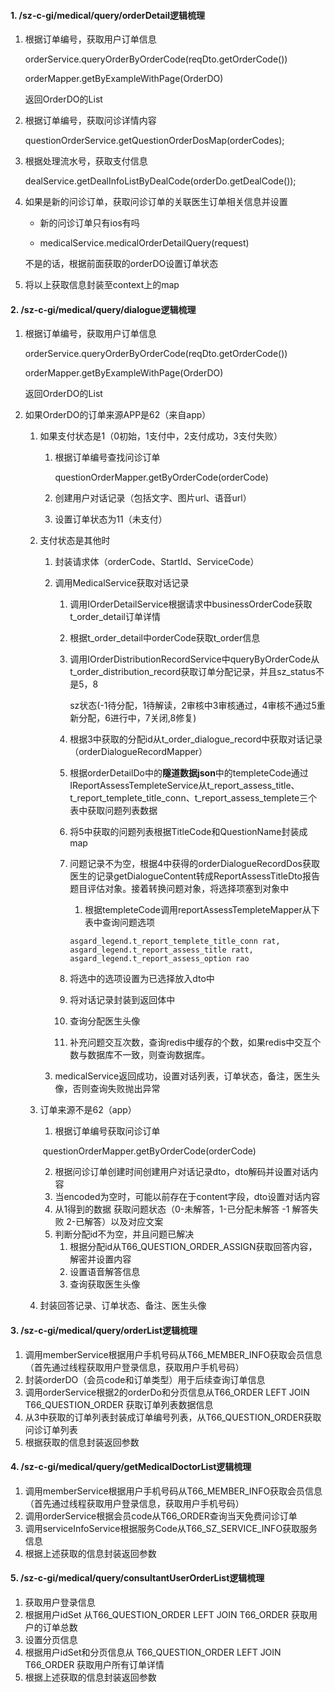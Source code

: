#### **1. /sz-c-gi/medical/query/orderDetail逻辑梳理**

1. 根据订单编号，获取用户订单信息

   orderService.queryOrderByOrderCode(reqDto.getOrderCode())

   orderMapper.getByExampleWithPage(OrderDO)

   返回OrderDO的List

   

2. 根据订单编号，获取问诊详情内容

   questionOrderService.getQuestionOrderDosMap(orderCodes);

   

3. 根据处理流水号，获取支付信息

   dealService.getDealInfoListByDealCode(orderDo.getDealCode());

   

4. 如果是新的问诊订单，获取问诊订单的关联医生订单相关信息并设置

   - 新的问诊订单只有ios有吗

   - medicalService.medicalOrderDetailQuery(request)

   不是的话，根据前面获取的orderDO设置订单状态

   

5. 将以上获取信息封装至context上的map



#### **2. /sz-c-gi/medical/query/dialogue逻辑梳理**

1. 根据订单编号，获取用户订单信息

   orderService.queryOrderByOrderCode(reqDto.getOrderCode())

   orderMapper.getByExampleWithPage(OrderDO)

   返回OrderDO的List

2. 如果OrderDO的订单来源APP是62（来自app）

   1. 如果支付状态是1（0初始，1支付中，2支付成功，3支付失败）

      1. 根据订单编号查找问诊订单

         questionOrderMapper.getByOrderCode(orderCode)

      2. 创建用户对话记录（包括文字、图片url、语音url）
      3. 设置订单状态为11（未支付）

   2. 支付状态是其他时

      1. 封装请求体（orderCode、StartId、ServiceCode）

      2. 调用MedicalService获取对话记录

         1. 调用IOrderDetailService根据请求中businessOrderCode获取t_order_detail订单详情

         2. 根据t_order_detail中orderCode获取t_order信息

         3. 调用IOrderDistributionRecordService中queryByOrderCode从t_order_distribution_record获取订单分配记录，并且sz_status不是5，8

            sz状态(-1待分配，1待解读，2审核中3审核通过，4审核不通过5重新分配，6进行中，7关闭,8修复)

         4. 根据3中获取的分配id从t_order_dialogue_record中获取对话记录（orderDialogueRecordMapper）

         5. 根据orderDetailDo中的**隧道数据json**中的templeteCode通过IReportAssessTempleteService从t_report_assess_title、t_report_templete_title_conn、t_report_assess_templete三个表中获取问题列表数据

         6. 将5中获取的问题列表根据TitleCode和QuestionName封装成map

         7. 问题记录不为空，根据4中获得的orderDialogueRecordDos获取医生的记录getDialogueContent转成ReportAssessTitleDto报告题目评估对象。接着转换问题对象，将选择项塞到对象中

            1. 根据templeteCode调用reportAssessTempleteMapper从下表中查询问题选项

            ```
            asgard_legend.t_report_templete_title_conn rat,
            asgard_legend.t_report_assess_title ratt, asgard_legend.t_report_assess_option rao
            ```

         8. 将选中的选项设置为已选择放入dto中

         9. 将对话记录封装到返回体中

         10. 查询分配医生头像

         11. 补充问题交互次数，查询redis中缓存的个数，如果redis中交互个数与数据库不一致，则查询数据库。

      3. medicalService返回成功，设置对话列表，订单状态，备注，医生头像，否则查询失败抛出异常

   3. 订单来源不是62（app）

      1. 根据订单编号获取问诊订单

      ​	questionOrderMapper.getByOrderCode(orderCode)

      2. 根据问诊订单创建时间创建用户对话记录dto，dto解码并设置对话内容
      3. 当encoded为空时，可能以前存在于content字段，dto设置对话内容
      4. 从1得到的数据  获取问题状态（0-未解答，1-已分配未解答 -1 解答失败 2-已解答）以及对应文案
      5. 判断分配id不为空，并且问题已解决
         1. 根据分配id从T66_QUESTION_ORDER_ASSIGN获取回答内容，解密并设置内容
         2. 设置语音解答信息
         3. 查询获取医生头像

   4. 封装回答记录、订单状态、备注、医生头像



#### 3. /sz-c-gi/medical/query/orderList逻辑梳理

1. 调用memberService根据用户手机号码从T66_MEMBER_INFO获取会员信息（首先通过线程获取用户登录信息，获取用户手机号码）
2. 封装orderDO（会员code和订单类型）用于后续查询订单信息
3. 调用orderService根据2的orderDo和分页信息从T66_ORDER LEFT JOIN T66_QUESTION_ORDER 获取订单列表数据信息
4. 从3中获取的订单列表封装成订单编号列表，从T66_QUESTION_ORDER获取问诊订单列表
5. 根据获取的信息封装返回参数



#### 4. /sz-c-gi/medical/query/getMedicalDoctorList逻辑梳理

1. 调用memberService根据用户手机号码从T66_MEMBER_INFO获取会员信息（首先通过线程获取用户登录信息，获取用户手机号码）
2. 调用orderService根据会员code从T66_ORDER查询当天免费问诊订单
3. 调用serviceInfoService根据服务Code从T66_SZ_SERVICE_INFO获取服务信息
4. 根据上述获取的信息封装返回参数



#### 5. /sz-c-gi/medical/query/consultantUserOrderList逻辑梳理

1. 获取用户登录信息
2. 根据用户idSet 从T66_QUESTION_ORDER LEFT JOIN T66_ORDER 获取用户的订单总数
3. 设置分页信息
4. 根据用户idSet和分页信息从 T66_QUESTION_ORDER LEFT JOIN T66_ORDER 获取用户所有订单详情
5. 根据上述获取的信息封装返回参数

